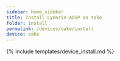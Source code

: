 ```yaml
---
sidebar: home_sidebar
title: Install Lynnrin-AOSP on sake
folder: install
permalink: /devices/sake/install
device: sake
---
```

{% include templates/device_install.md %}
